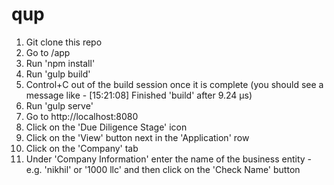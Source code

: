 # qup

1. Git clone this repo
2. Go to /app
3. Run 'npm install'
4. Run 'gulp build'
5. Control+C out of the build session once it is complete (you should see a message like - [15:21:08] Finished 'build' after 9.24 μs)
6. Run 'gulp serve'
7. Go to http://localhost:8080
8. Click on the 'Due Diligence Stage' icon
9. Click on the 'View' button next in the 'Application' row
10. Click on the 'Company' tab
11. Under 'Company Information' enter the name of the business entity - e.g. 'nikhil' or '1000 llc' and then click on the 'Check Name' button
